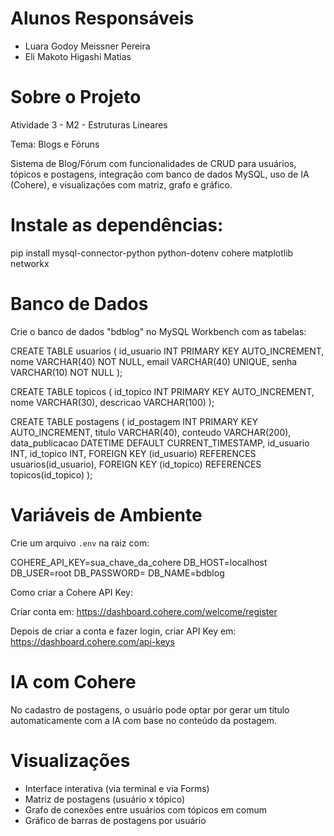 # Alunos Responsáveis

- Luara Godoy Meissner Pereira  
- Eli Makoto Higashi Matias

# Sobre o Projeto

Atividade 3 - M2 - Estruturas Lineares

Tema: Blogs e Fóruns

Sistema de Blog/Fórum com funcionalidades de CRUD para usuários, tópicos e postagens, integração com banco de dados MySQL, uso de IA (Cohere), e visualizações com matriz, grafo e gráfico.

# Instale as dependências:

pip install mysql-connector-python python-dotenv cohere matplotlib networkx

# Banco de Dados

Crie o banco de dados "bdblog" no MySQL Workbench com as tabelas:

CREATE TABLE usuarios (
  id_usuario INT PRIMARY KEY AUTO_INCREMENT,
  nome VARCHAR(40) NOT NULL,
  email VARCHAR(40) UNIQUE,
  senha VARCHAR(10) NOT NULL
);

CREATE TABLE topicos (
  id_topico INT PRIMARY KEY AUTO_INCREMENT,
  nome VARCHAR(30),
  descricao VARCHAR(100)
);

CREATE TABLE postagens (
  id_postagem INT PRIMARY KEY AUTO_INCREMENT,
  titulo VARCHAR(40),
  conteudo VARCHAR(200),
  data_publicacao DATETIME DEFAULT CURRENT_TIMESTAMP,
  id_usuario INT,
  id_topico INT,
  FOREIGN KEY (id_usuario) REFERENCES usuarios(id_usuario),
  FOREIGN KEY (id_topico) REFERENCES topicos(id_topico)
);

# Variáveis de Ambiente

Crie um arquivo `.env` na raiz com:

COHERE_API_KEY=sua_chave_da_cohere
DB_HOST=localhost
DB_USER=root
DB_PASSWORD=
DB_NAME=bdblog

Como criar a Cohere API Key:

Criar conta em: https://dashboard.cohere.com/welcome/register

Depois de criar a conta e fazer login, criar API Key em: https://dashboard.cohere.com/api-keys

# IA com Cohere

No cadastro de postagens, o usuário pode optar por gerar um título automaticamente com a IA com base no conteúdo da postagem.

# Visualizações

- Interface interativa (via terminal e via Forms)
- Matriz de postagens (usuário x tópico)
- Grafo de conexões entre usuários com tópicos em comum
- Gráfico de barras de postagens por usuário
